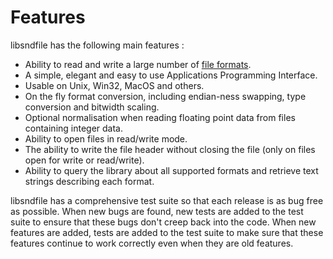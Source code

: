 # Features

libsndfile has the following main features :

- Ability to read and write a large number of [file
  formats](formats.md).
- A simple, elegant and easy to use Applications Programming
  Interface.
- Usable on Unix, Win32, MacOS and others.
- On the fly format conversion, including endian-ness swapping, type
  conversion and bitwidth scaling.
- Optional normalisation when reading floating point data from files
  containing integer data.
- Ability to open files in read/write mode.
- The ability to write the file header without closing the file (only
  on files open for write or read/write).
- Ability to query the library about all supported formats and
  retrieve text strings describing each format.

libsndfile has a comprehensive test suite so that each release is as bug
free as possible. When new bugs are found, new tests are added to the
test suite to ensure that these bugs don't creep back into the code.
When new features are added, tests are added to the test suite to make
sure that these features continue to work correctly even when they are
old features.
